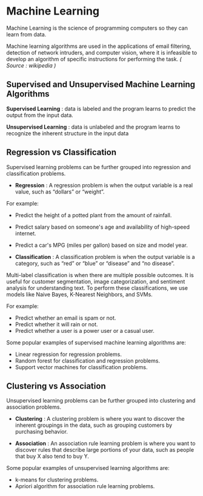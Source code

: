 # Machine Learning


Machine Learning is the science of programming computers so they can learn from data.

Machine learning algorithms are used in the applications of email filtering, detection of network intruders, and computer vision, where it is infeasible to develop an algorithm of specific instructions for performing the task. _( Source : wikipedia )_


## Supervised and Unsupervised Machine Learning Algorithms

__Supervised Learning__ : data is labeled and the program learns to predict the output from the input data.

__Unsupervised Learning__ : data is unlabeled and the program learns to recognize the inherent structure in the input data

## Regression vs Classification

Supervised learning problems can be further grouped into regression and classification problems.

  - __Regression__ : A regression problem is when the output variable is a real value, such as “dollars” or “weight”.

For example:

  - Predict the height of a potted plant from the amount of rainfall.
  - Predict salary based on someone's age and availability of high-speed internet.
  - Predict a car's MPG (miles per gallon) based on size and model year.

  - __Classification__ : A classification problem is when the output variable is a category, such as “red” or “blue” or “disease” and “no disease”.

 Multi-label classification is when there are multiple possible outcomes. It is useful for customer segmentation, image categorization, and sentiment analysis for understanding text. To perform these classifications, we use models like Naive Bayes, K-Nearest Neighbors, and SVMs.

For example:

  - Predict whether an email is spam or not.
  - Predict whether it will rain or not.
  - Predict whether a user is a power user or a casual user.


Some popular examples of supervised machine learning algorithms are:

  - Linear regression for regression problems.
  - Random forest for classification and regression problems.
  - Support vector machines for classification problems.

## Clustering vs Association

Unsupervised learning problems can be further grouped into clustering and association problems.

  - __Clustering__ : A clustering problem is where you want to discover the inherent groupings in the data, such as grouping customers by purchasing behavior.

  - __Association__ :  An association rule learning problem is where you want to discover rules that describe large portions of your data, such as people that buy X also tend to buy Y.

Some popular examples of unsupervised learning algorithms are:

  - k-means for clustering problems.
  - Apriori algorithm for association rule learning problems.
